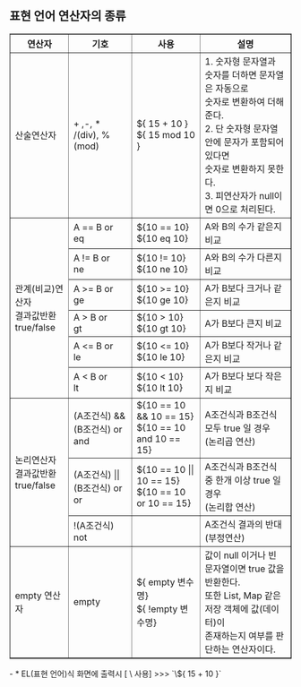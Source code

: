 ## 표현 언어 연산자의 종류

<table border="1" cellspacing="0">
    <tr>
        <th>연산자</th>
        <th>기호</th>
        <th>사용</th>
        <th>설명</th>
    </tr>
    <tr>
        <td>산술연산자</td>
        <td> + ,-, * 
            <br> /(div), %(mod)
        </td>
        <td>${ 15 + 10 } 
            <br>${ 15 mod 10 }
        </td>
        <td>1. 숫자형 문자열과 숫자를 더하면 문자열은 자동으로 
            <br>숫자로 변환하여 더해준다.
		    <br>2. 단 숫자형 문자열안에 문자가 포함되어있다면 
            <br>숫자로 변환하지 못한다. 
		    <br>3. 피연산자가 null이면 0으로 처리된다.
        </td>
    </tr>
    <tr> 
        <td rowspan="6">관계(비교)연산자 
            <br>결과값반환
            <br>true/false
        </td>
        <td>A == B or
            <br>eq
        </td> 
        <td>${10 == 10}
            <br>${10 eq 10}
        </td>
        <td>A와 B의 수가 같은지 비교</td> 
    </tr>
    <tr> 
        <td>A != B or
            <br>ne
        </td> 
        <td>${10 != 10}
            <br>${10 ne 10}
        </td>
        <td>A와 B의 수가 다른지 비교</td> 
    </tr>
    <tr> 
        <td>A >= B or
            <br>ge
        </td> 
        <td>${10 >= 10}
            <br>${10 ge 10}
        </td>
        <td>A가 B보다 크거나 같은지 비교</td>
    </tr>
    <tr> 
        <td>A > B or
            <br>gt
        </td> 
        <td>${10 > 10}
            <br>${10 gt 10}
        </td>
        <td>A가 B보다 큰지 비교</td> 
    </tr>
    <tr> 
        <td>A <= B or
            <br>le
        </td> 
        <td>${10 <= 10}
            <br>${10 le 10}
        </td>
        <td>A가 B보다 작거나 같은지 비교</td>
    </tr>
    <tr> 
        <td>A < B or
            <br>lt
        </td> 
        <td>${10 < 10}
            <br>${10 lt 10}
        </td>
        <td>A가 B보다 보다 작은지 비교</td>
    </tr>
    <tr> 
        <td rowspan="3">논리연산자
            <br>결과값반환
            <br>true/false
        </td>
        <td>(A조건식) && (B조건식) or 
            <br>and
        </td> 
        <td>${10 == 10 && 10 == 15}
            <br>${10 == 10 and 10 == 15}
        </td>
        <td>A조건식과 B조건식 모두 true 일 경우 
            <br>(논리곱 연산)
        </td> 
    </tr>
    <tr> 
        <td>(A조건식) || (B조건식) or
            <br>or
        </td> 
        <td>${10 == 10 || 10 == 15}
            <br>${10 == 10 or 10 == 15}
        </td>
        <td>A조건식과 B조건식 중 한개 이상 true 일 경우
            <br>(논리합 연산)
        </td>
    </tr>
    <tr> 
        <td>!(A조건식) 
            <br>not
        </td> 
        <td>
        </td>
        <td>A조건식 결과의 반대 
            <br>(부정연산)
        </td>
    </tr>
    <tr> 
        <td>empty 연산자</td>
        <td>empty
        </td> 
        <td>${ empty 변수명}
            <br>${ !empty 변수명}
        </td>
        <td>값이 null 이거나 빈 문자열이면 true 값을 반환한다.
            <br>또한 List, Map 같은 저장 객체에 값(데이터)이 
            <br>존재하는지 여부를 판단하는 연산자이다.
        </td>
    </tr>
</table>
- * EL(표현 언어)식 화면에 출력시 [ \ 사용] >>> `\${ 15 + 10 }`

